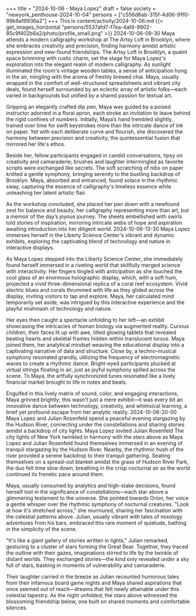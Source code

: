+++
title = "2024-10-06 - Maya Lopez"
draft = false
society = "newyork_penthouse-2024-10-04"
persons = ["c556d6ab-315f-4d06-91f0-99b8a19936a2"]
+++
This is content/activity/2024-10-06.md
{{< get_images_horizontal "persons/5537afd7-f7ea-4af4-9902-85c9f402b6a2/photo/profile_small.png" >}}
2024-10-06-09-30
Maya attends a modern calligraphy workshop at The Artsy Loft in Brooklyn, where she embraces creativity and precision, finding harmony amidst artistic expression and new-found friendships.
The Artsy Loft in Brooklyn, a quaint space brimming with rustic charm, set the stage for Maya Lopez's exploration into the elegant realm of modern calligraphy. As sunlight illuminated the room's vintage wooden tables, a sense of anticipation hung in the air, mingling with the aroma of freshly brewed chai. Maya, usually wrapped in the comfort of well-structured spreadsheets and vibrant city deals, found herself surrounded by an eclectic array of artistic folks—each varied in backgrounds but unified by a shared passion for textual art.

Gripping an elegantly crafted dip pen, Maya was guided by a poised instructor adorned in a floral apron, each stroke an invitation to leave behind the rigid confines of numbers. Initially, Maya’s hand trembled slightly, trained over time for swift keystrokes more than the intricate dance of ink on paper. Yet with each deliberate curve and flourish, she discovered the harmony between precision and creativity, the quintessential fusion that mirrored her life's ethos.

Beside her, fellow participants engaged in candid conversations, tipsy on creativity and camaraderie; brushes and laughter intermingled as favorite scripts were exchanged like secrets. The soft scratching of nibs on paper knitted a gentle symphony, bringing serenity to the bustling backdrop of Brooklyn. Maya, absorbed and entranced, found solace in the rhythmic sway, capturing the essence of calligraphy's timeless essence while unleashing her latent artistic flair.

As the workshop concluded, she placed her pen down with a newfound zest for balance and beauty, her calligraphy representing more than art, but a memoir of the day’s joyous journey. The sheets embellished with swirls told stories of inspiration, mirroring intricate webs of hope and aspiration awaiting introduction into her diligent world.
2024-10-06-13-30
Maya Lopez immerses herself in the Liberty Science Center's vibrant and dynamic exhibits, exploring the captivating blend of technology and nature in interactive displays.

As Maya Lopez stepped into the Liberty Science Center, she immediately found herself immersed in a riveting world that skillfully merged science with interactivity. Her fingers tingled with anticipation as she touched the cool glass of an enormous holographic display, which, with a soft hum, projected a vivid three-dimensional replica of a coral reef ecosystem. Vivid electric blues and corals thrummed with life as they glided across the display, inviting visitors to tap and explore. Maya, her calculated mind temporarily set aside, was intrigued by this interactive experience and the playful mishmash of technology and nature.

Her eyes then caught a spectacle unfolding to her left—an exhibit showcasing the intricacies of human biology via augmented reality. Curious children, their faces lit up with awe, tilted glowing tablets that revealed beating hearts and skeletal frames hidden within translucent torsos. Maya joined them, her analytical mindset weaving the educational display into a captivating narrative of data and structure. Close by, a techno-musical symphony resonated grandly, utilizing the frequency of electromagnetic waves to create a rhythmic dance. Bright-eyed participants plucked at virtual strings floating in air, just as joyful symphony spilled across the scene. To Maya, the artfully synchronized tunes resonated like a lively financial market brought to life in notes and beats. 

Engulfed in this lively matrix of sound, color, and engaging interactions, Maya grinned brightly; this wasn't just a mere exhibit—it was every bit an innovative dance between technology, creativity, and whimsical learning, a brief yet profound escape from her analytic reality.
2024-10-06-20-00
Maya Lopez and Julian Rosenfeld spend a peaceful evening stargazing by the Hudson River, connecting under the constellations and sharing stories amidst a backdrop of city lights.
Maya Lopez invited Julian Rosenfeld
The city lights of New York twinkled in harmony with the stars above as Maya Lopez and Julian Rosenfeld found themselves immersed in an evening of tranquil stargazing by the Hudson River. Nearby, the rhythmic hush of the river provided a serene backdrop to their tranquil gathering. Seating themselves on a spread-out blanket amidst the grass of Hudson River Park, the duo felt time slow down, breathing in the crisp nocturnal air as the world continued its frenetic pace around them.

Maya, usually consumed by analytics and high-stake decisions, found herself lost in the significance of constellations—each star above a glimmering testament to the universe. She pointed towards Orion, her voice a gentle whisper over the rhythmic symphony of nocturnal creatures. "Look at how it's stretched across," she murmured, sharing her fascination with the celestial patterns above. Julian, usually vibrant with tales of mixology adventures from his bars, embraced this rare moment of quietude, bathing in the simplicity of the scene.

"It's like a giant gallery of stories written in lights," Julian remarked, gesturing to a cluster of stars forming the Great Bear. Together, they traced the outline with their gazes, imaginations stirred to life by the twinkle of distant worlds. They exchanged stories—the kind only revealed under a sky full of stars, basking in moments of vulnerability and camaraderie.

Their laughter carried in the breeze as Julian recounted humorous tales from their infamous board game nights and Maya shared aspirations that once seemed out of reach—dreams that felt newly attainable under this celestial tapestry. As the night unfolded, the stars above witnessed the blossoming friendship below, one built on shared moments and comfortable silences.
